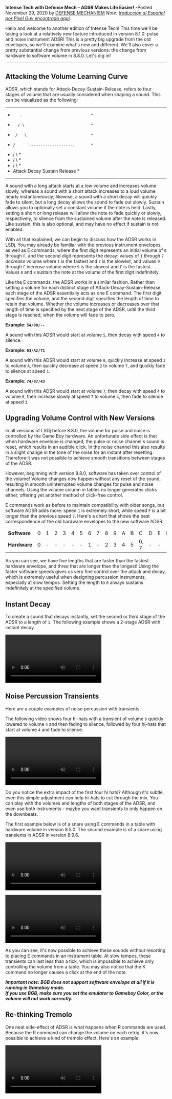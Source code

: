 **Intense Tech with Defense Mech – ADSR Makes Life Easier!**
-Posted November 29, 2020 by [DEFENSE MECHANISM](https://defensemech.com) *Note: [traducción al 
Español por Pixel Guy encontrado aquí](../es/18-el-adsr-hace-la-vida-mas-facil.md.html).*

Hello and welcome to another edition of Intense Tech! This time we'll be taking a look at a 
relatively new feature introduced in version 8.1.0: pulse and noise instrument ADSR! This is a 
pretty big upgrade from the old envelopes, so we'll examine what's new and different. We'll also 
cover a pretty substantial change from previous versions: the change from hardware to software 
volume in 8.8.0. Let's dig in!

--------------------------------------------------------------------
Attacking the Volume Learning Curve
--------------------------------------------------------------------
ADSR, which stands for Attack-Decay-Sustain-Release, refers to four stages of volume that are 
usually considered when shaping a sound. This can be visualized as the following:

*****************************************
*        .                              *
*       / \                             *
*      /   \                            *
*     /     '-------------------.       *
*    /                           \      *
*   /                             \     *
*  /                               \    *
* Attack  Decay   Sustain       Release *
*****************************************

A sound with a long attack starts at a low volume and increases volume slowly, whereas a sound with 
a short attack increases to a loud volume nearly instantaneously; likewise, a sound with a short 
decay will quickly fade to silent, but a long decay allows the sound to fade out slowly. Sustain 
allows you to optionally set a constant volume if the note is held. Lastly, setting a short or long 
release will allow the note to fade quickly or slowly, respectively, to silence from the sustained 
volume after the note is released. Like sustain, this is also optional, and may have no effect if 
sustain is not enabled.

With all that explained, we can begin to discuss how the ADSR works in LSDj. You may already be 
familiar with the previous instrument envelopes, as well as E commands, where the first digit 
represents an initial volume of `0` through `F`, and the second digit represents the decay: values 
of `1` through `7` *decrease* volume where `1` is the fastest and `7` is the slowest, and values `9` 
through `F` *increase* volume where `9` is the slowest and `F` is the fastest. Values `0` and `8` 
sustain the note at the volume of the first digit indefinitely.

Like the E commands, the ADSR works in a similar fashion. Rather than setting a volume for each 
distinct stage of Attack-Decay-Sustain-Release, each stage of the ADSR essentially acts as one E 
command. The first digit specifies the volume, and the second digit specifies the length of time to 
retain that volume. Whether the volume increases or decreases over that length of time is specified 
by the next stage of the ADSR, until the third stage is reached, when the volume will fade to zero.

**Example: `54/00/--`**

A sound with this ADSR would start at volume `5`, then decay with speed `4` to silence.

**Example: `03/A2/71`**

A sound with this ADSR would start at volume `0`, quickly increase at speed `3` to volume `A`, then 
quickly decrease at speed `2` to volume `7`, and quickly fade to silence at speed `1`.

**Example: `74/07/43`**

A sound with this ADSR would start at volume `7`, then decay with speed `4` to volume `0`, then 
increase slowly at speed `7` to volume `4`, then fade to silence at speed `3`.

Upgrading Volume Control with New Versions
------------------------------------------

In all versions of LSDj before 8.8.0, the volume for pulse and noise is controlled by the Game Boy 
hardware. An unfortunate side effect is that when hardware envelope is changed, the pulse or noise 
channel's sound is reset, which results in an audible click. In the noise channel this also results 
in a slight change in the tone of the noise for an instant after resetting. Therefore it was not 
possible to achieve smooth transitions between stages of the ADSR.

However, beginning with version 8.8.0, software has taken over control of the volume! Volume changes 
now happen without any reset of the sound, resulting in smooth uninterrupted volume changes for 
pulse and noise channels. Using the volume column in tables no longer generates clicks either, 
offering yet another method of click-free control.

E commands work as before to maintain compatibility with older songs, but software ADSR adds more: 
speed `1` is extremely short, while speed `F` is a bit longer than the previous speed `7`.  Here's a 
chart that shows the best correspondence of the old hardware envelopes to the new software ADSR:

<style>
th { display: none;}
</style>
x |x | x| x| x| x| x| x|x |x |x |x | x|x | x| x| x
--|--|--|--|--|--|--|--|--|--|--|--|--|--|--|--|--
**Software** | 0 | 1 | 2 | 3 | 4 | 5 | 6 | 7 | 8 | 9 | A | B | C | D | E | F
**Hardware** | 0 | - | - | - | - | - | 1 | - | 2 | 3 | 4 | 5 | 6, 7 | - | - | -

As you can see, we have five lengths that are faster than the fastest hardware envelope, and three 
that are longer than the longest! Using the faster software speeds gives us very fine control over 
the attack and decay, which is extremely useful when designing percussion instruments, especially at 
slow tempos. Setting the length to `0` always sustains indefinitely at the specified volume.

Instant Decay
----------------------

To create a sound that decays instantly, set the second or third stage of the ADSR to a length of 
`1`. The following example shows a 2-stage ADSR with instant decay.

![Instant decay](../media/adsrinst.mp4)

Noise Percussion Transients
---------------------------

Here are a couple examples of noise percussion with transients.

The following video shows four hi-hats with a transient of volume `6` quickly lowered to volume `4` 
and then fading to silence, followed by four hi-hats that start at volume `4` and fade to silence.

![ADSR Hi-hat](../media/adsrchh.mp4)

Do you notice the extra impact of the first four hi hats? Although it's subtle, even this simple 
adjustment can help hi-hats to cut through the mix. You can play with the volumes and lengths of 
both stages of the ADSR, and even use both instruments - maybe you want transients to only happen on 
the downbeats.

The first example below is of a snare using E commands in a table with hardware volume in version 
8.5.0.  The second example is of a snare using transients in ADSR in version 8.9.6.

![Snare with transients in v8.5.0](../media/esnare.mp4)

![Snare with ADSR in v8.9.6](../media/adsrsnare.mp4)

As you can see, it's now possible to achieve these sounds without resorting to placing E commands in 
an instrument table. At slow tempos, these transients can last less than a tick, which is impossible 
to achieve only controlling the volume from a table. You may also notice that the K command no 
longer causes a click at the end of the note.

***Important note: BGB does not support software envelope at all if it is running in Gameboy mode.  
If you use BGB, make sure you set the emulator to Gameboy Color, or the volume will not work 
correctly.***

Re-thinking Tremolo
-------------------

One neat side-effect of ADSR is what happens when R commands are used. Because the R command can 
change the volume on each retrig, it's now possible to achieve a kind of tremolo effect. Here's an 
example:

![Tremolo with ADSR and R command](../media/tremolo.mp4)
